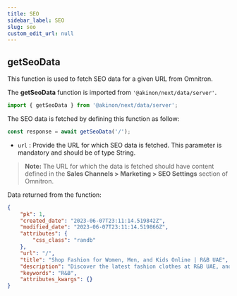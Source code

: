 ```yaml
---
title: SEO
sidebar_label: SEO
slug: seo
custom_edit_url: null
---
```


## getSeoData

This function is used to fetch SEO data for a given URL from Omnitron.

The **getSeoData** function is imported from `'@akinon/next/data/server'`.

```javascript
import { getSeoData } from '@akinon/next/data/server';
```

The SEO data is fetched by defining this function as follow:

```javascript
const response = await getSeoData('/');
``` 

-   `url` : Provide the URL for which SEO data is fetched. This parameter is mandatory and should be of type String.

> **Note:** The URL for which the data is fetched should have content defined in the **Sales Channels > Marketing > SEO Settings** section of Omnitron.

Data returned from the function:

```json
{
    "pk": 1,
    "created_date": "2023-06-07T23:11:14.519842Z",
    "modified_date": "2023-06-07T23:11:14.519866Z",
    "attributes": {
        "css_class": "randb"
    },
    "url": "/",
    "title": "Shop Fashion for Women, Men, and Kids Online | R&B UAE",
    "description": "Discover the latest fashion clothes at R&B UAE, and create the best outfits with our fashion collection for men, women, and kids. Get the trendiest clothes online.",
    "keywords": "R&B",
    "attributes_kwargs": {}
}
```
